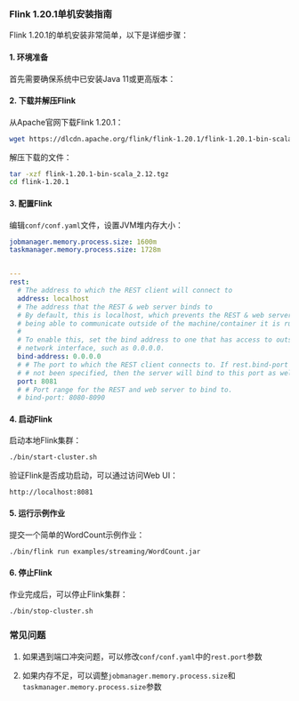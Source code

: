 ### Flink 1.20.1单机安装指南

Flink 1.20.1的单机安装非常简单，以下是详细步骤：

#### 1. 环境准备
首先需要确保系统中已安装Java 11或更高版本：

#### 2. 下载并解压Flink
从Apache官网下载Flink 1.20.1：
```bash
wget https://dlcdn.apache.org/flink/flink-1.20.1/flink-1.20.1-bin-scala_2.12.tgz
```
解压下载的文件：
```bash
tar -xzf flink-1.20.1-bin-scala_2.12.tgz
cd flink-1.20.1
```

#### 3. 配置Flink
编辑`conf/conf.yaml`文件，设置JVM堆内存大小：
```yaml
jobmanager.memory.process.size: 1600m
taskmanager.memory.process.size: 1728m


---
rest:
  # The address to which the REST client will connect to
  address: localhost
  # The address that the REST & web server binds to
  # By default, this is localhost, which prevents the REST & web server from
  # being able to communicate outside of the machine/container it is running on.
  #
  # To enable this, set the bind address to one that has access to outside-facing
  # network interface, such as 0.0.0.0.
  bind-address: 0.0.0.0
  # # The port to which the REST client connects to. If rest.bind-port has
  # # not been specified, then the server will bind to this port as well.
  port: 8081
  # # Port range for the REST and web server to bind to.
  # bind-port: 8080-8090

```

#### 4. 启动Flink
启动本地Flink集群：
```bash
./bin/start-cluster.sh
```
验证Flink是否成功启动，可以通过访问Web UI：
```
http://localhost:8081
```

#### 5. 运行示例作业
提交一个简单的WordCount示例作业：
```bash
./bin/flink run examples/streaming/WordCount.jar
```

#### 6. 停止Flink
作业完成后，可以停止Flink集群：
```bash
./bin/stop-cluster.sh
```

### 常见问题

1. 如果遇到端口冲突问题，可以修改`conf/conf.yaml`中的`rest.port`参数

2. 如果内存不足，可以调整`jobmanager.memory.process.size`和`taskmanager.memory.process.size`参数


